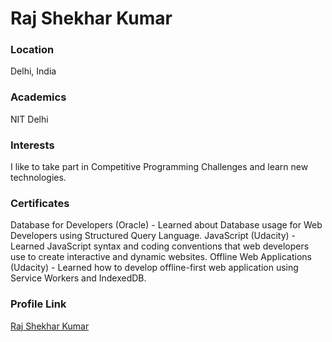 # Raj Shekhar Kumar

### Location

Delhi, India

### Academics

NIT Delhi

### Interests

I like to take part in Competitive Programming Challenges and learn new technologies.

### Certificates

Database for Developers (Oracle) - Learned about Database usage for Web Developers using Structured Query Language.
JavaScript (Udacity) - Learned JavaScript syntax and coding conventions that web developers use to create interactive and dynamic websites.
Offline Web Applications (Udacity) - Learned how to develop offline-first web application using Service Workers and IndexedDB.

### Profile Link

[Raj Shekhar Kumar](https://github.com/rja907)

